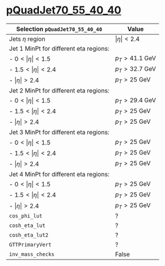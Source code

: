 # [pQuadJet70_55_40_40](../Phase2Menu_Legacy/QuadJet70554040.html)

| Selection `pQuadJet70_55_40_40`                                   | Value                                 |
|-------------------------------------------------------------------|---------------------------------------|
| Jets $\eta$ region                                                | $\lvert\eta\rvert < 2.4$              |
| Jet 1 MinPt for different eta regions:                            |                                       |
|    - $0<\lvert\eta\rvert<1.5$                                     | $p_T>41.1$ GeV                        |
|    - $1.5<\lvert\eta\rvert<2.4$                                   | $p_T>32.7$ GeV                        |
|    - $\lvert\eta\rvert>2.4$                                       | $p_T>25$ GeV                          |
| Jet 2 MinPt for different eta regions:                            |                                       |
|    - $0<\lvert\eta\rvert<1.5$                                     | $p_T>29.4$ GeV                        |
|    - $1.5<\lvert\eta\rvert<2.4$                                   | $p_T>25$ GeV                          |
|    - $\lvert\eta\rvert>2.4$                                       | $p_T>25$ GeV                          |
| Jet 3 MinPt for different eta regions:                            |                                       |
|    - $0<\lvert\eta\rvert<1.5$                                     | $p_T>25$ GeV                          |
|    - $1.5<\lvert\eta\rvert<2.4$                                   | $p_T>25$ GeV                          |
|    - $\lvert\eta\rvert>2.4$                                       | $p_T>25$ GeV                          |
| Jet 4 MinPt for different eta regions:                            |                                       |
|    - $0<\lvert\eta\rvert<1.5$                                     | $p_T>25$ GeV                          |
|    - $1.5<\lvert\eta\rvert<2.4$                                   | $p_T>25$ GeV                          |
|    - $\lvert\eta\rvert>2.4$                                       | $p_T>25$ GeV                          |
| `cos_phi_lut`                                                     | ?                                     |
| `cosh_eta_lut`                                                    | ?                                     |
| `cosh_eta_lut2`                                                   | ?                                     |
| `GTTPrimaryVert`                                                  | ?                                     |
| `inv_mass_checks`                                                 | False                                 |